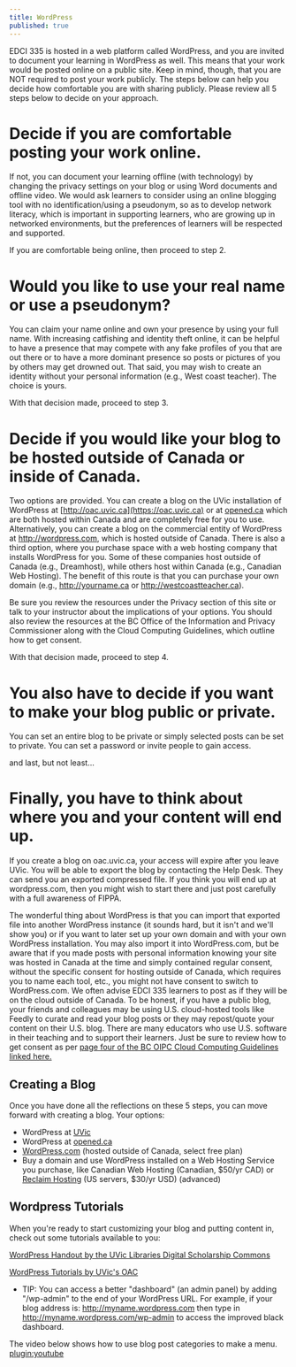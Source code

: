 ```yaml
---
title: WordPress
published: true
---
```


EDCI 335 is hosted in a web platform called WordPress, and you are invited to document your learning in WordPress as well. This means that your work would be posted online on a public site. Keep in mind, though, that you are NOT required to post your work publicly. The steps below can help you decide how comfortable you are with sharing publicly. Please review all 5 steps below to decide on your approach.

# Decide if you are comfortable posting your work online.

If not, you can document your learning offline (with technology) by changing the privacy settings on your blog or using Word documents and offline video. We would ask learners to consider using an online blogging tool with no identification/using a pseudonym, so as to develop network literacy, which is important in supporting learners, who are growing up in networked environments, but the preferences of learners will be respected and supported.

If you are comfortable being online, then proceed to step 2.

# Would you like to use your real name or use a pseudonym?

You can claim your name online and own your presence by using your full name. With increasing catfishing and identity theft online, it can be helpful to have a presence that may compete with any fake profiles of you that are out there or to have a more dominant presence so posts or pictures of you by others may get drowned out. That said, you may wish to create an identity without your personal information (e.g., West coast teacher). The choice is yours.

With that decision made, proceed to step 3.

# Decide if you would like your blog to be hosted outside of Canada or inside of Canada.

Two options are provided. You can create a blog on the UVic installation of WordPress at [http://oac.uvic.ca](https://oac.uvic.ca) or at [opened.ca](https://opened.ca) which are both hosted within Canada and are completely free for you to use. Alternatively, you can create a blog on the commercial entity of WordPress at <http://wordpress.com>, which is hosted outside of Canada. There is also a third option, where you purchase space with a web hosting company that installs WordPress for you. Some of these companies host outside of Canada (e.g., Dreamhost), while others host within Canada (e.g., Canadian Web Hosting). The benefit of this route is that you can purchase your own domain (e.g., <http://yourname.ca> or <http://westcoastteacher.ca>).

Be sure you review the resources under the Privacy section of this site or talk to your instructor about the implications of your options. You should also review the resources at the BC Office of the Information and Privacy Commissioner along with the Cloud Computing Guidelines, which outline how to get consent.

With that decision made, proceed to step 4.

# You also have to decide if you want to make your blog public or private.

You can set an entire blog to be private or simply selected posts can be set to private. You can set a password or invite people to gain access.

and last, but not least...

# Finally, you have to think about where you and your content will end up.

If you create a blog on oac.uvic.ca, your access will expire after you leave UVic. You will be able to export the blog by contacting the Help Desk. They can send you an exported compressed file. If you think you will end up at wordpress.com, then you might wish to start there and just post carefully with a full awareness of FIPPA.

The wonderful thing about WordPress is that you can import that exported file into another WordPress instance (it sounds hard, but it isn't and we'll show you) or if you want to later set up your own domain and with your own WordPress installation. You may also import it into WordPress.com, but be aware that if you made posts with personal information knowing your site was hosted in Canada at the time and simply contained regular consent, without the specific consent for hosting outside of Canada, which requires you to name each tool, etc., you might not have consent to switch to WordPress.com. We often advise EDCI 335 learners to post as if they will be on the cloud outside of Canada. To be honest, if you have a public blog, your friends and colleagues may be using U.S. cloud-hosted tools like Feedly to curate and read your blog posts or they may repost/quote your content on their U.S. blog. There are many educators who use U.S. software in their teaching and to support their learners. Just be sure to review how to get consent as per [page four of the BC OIPC Cloud Computing Guidelines linked here.](https://www.oipc.bc.ca/guidance-documents/1427)

## Creating a Blog

Once you have done all the reflections on these 5 steps, you can move forward with creating a blog. Your options:

- WordPress at [UVic](https://oac.uvi.ca)
- WordPress at [opened.ca](https://opened.ca)
- [WordPress.com](https://wordpress.com) (hosted outside of Canada, select free plan)
- Buy a domain and use WordPress installed on a Web Hosting Service you purchase, like Canadian Web Hosting (Canadian, $50/yr CAD) or [Reclaim Hosting](https://reclaimhosting.com) (US servers, $30/yr USD) (advanced)

## Wordpress Tutorials

When you're ready to start customizing your blog and putting content in, check out some tutorials available to you:

[WordPress Handout by the UVic Libraries Digital Scholarship Commons](https://docs.google.com/document/d/1MoRg86RhOE63xAxc-TCKshKLvdOtj5tX2cnshWKvNDk/edit)

[WordPress Tutorials by UVic's OAC](https://onlineacademiccommunity.uvic.ca/wordpress-tutorials/)

- TIP: You can access a better "dashboard" (an admin panel) by adding "/wp-admin" to the end of your WordPress URL. For example, if your blog address is: <http://myname.wordpress.com> then type in <http://myname.wordpress.com/wp-admin> to access the improved black dashboard.

The video below shows how to use blog post categories to make a menu. [plugin:youtube](https://www.youtube.com/watch?v=f2X6DUPMkUw)
